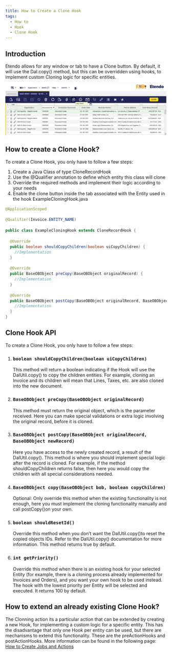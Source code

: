 ```yaml
---
title: How to Create a Clone Hook
tags:
  - How to
  - Hook
  - Clone Hook
---
```

## Introduction

Etendo allows for any window or tab to have a Clone button. By default, it will use the Dal.copy() method, but this can be overridden using hooks, to implement custom Cloning logic for specific entities.

![](../../../assets/drive/0MigjYdnUWzz7TltzquaKnHZBJkr6dhSt8o-c6WbrEYVqHL8R8SNC3lvoTFs-_XOI1qhnCopBhqqzL1THLQ61n4sYhGsRGyT-BtGPes-kykNZO79OUtW55PAmcjxNOA-i9gEK2uaDivHwfJTUdYykeDqL5-qk0UzbVmuGJIpaVufYYmX02sjk3fr.png)

## How to create a Clone Hook?

To create a Clone Hook, you only have to follow a few steps:

1. Create a Java Class of type CloneRecordHook
2. Use the @Qualifier annotation to define which entity this class will clone
3. Override the required methods and implement their logic according to your needs
4. Enable the clone button inside the tab associated with the Entity used in the hook ExampleCloningHook.java

```java
@ApplicationScoped

@Qualifier(Invoice.ENTITY_NAME)

public class ExampleCloningHook extends CloneRecordHook {

  @Override
  public boolean shouldCopyChildren(boolean uiCopyChildren) {
    //Implementation
  }

  @Override
  public BaseOBObject preCopy(BaseOBObject originalRecord) {
  	//Implementation
  }

  @Override
  public BaseOBObject postCopy(BaseOBObject originalRecord, BaseOBObject newRecord) {
    //Implementation
  }
}

```

## Clone Hook API

To create a Clone Hook, you only have to follow a few steps:

1. ### `boolean shouldCopyChildren(boolean uiCopyChildren)`

    This method will return a boolean indicating if the Hook will use the DalUtil.copy() to copy the children entities.
    For example, cloning an Invoice and its children will mean that Lines, Taxes, etc. are also cloned into the new document.

2. ### `BaseOBObject preCopy(BaseOBObject originalRecord)`

    This method must return the original object, which is the parameter received.
    Here you can make special validations or extra logic involving the original record, before it is cloned.

3. ### `BaseOBObject postCopy(BaseOBObject originalRecord, BaseOBObject newRecord)`

    Here you have access to the newly created record, a result of the DalUtil.copy().
    This method is where you should implement special logic after the record is cloned.
    For example, if the method shouldCopyChildren returns false, then here you would copy the children with all special considerations needed.

4. ### `BaseOBObject copy(BaseOBObject bob, boolean copyChildren)`

    Optional: Only override this method when the existing functionality is not enough, here you must implement the cloning functionality manually and call postCopy()on your own.

5. ### `boolean shouldResetId()`

    Override this method when you don’t want the DalUtil.copy()to reset the copied objects IDs. Refer to the DalUtil.copy() documentation for more information. This method returns true by default.

6. ### `int getPriority()`

    Override this method when there is an existing hook for your selected Entity (for example, there is a cloning process already implemented for Invoices and Orders), and you want your own hook to be used instead.
    The hook with the lowest priority per Entity will be selected and executed. It returns 100 by default.

## How to extend an already existing Clone Hook?
The Clonning action its a particular action that can be extended by creating a new Hook, for implementing a custom logic for a specific entity. This has the disadvantage that only one Hook per entity can be used, but there are mechanisms to extend this functionality. These are the preActionHooks and postActionHooks. More information can be found in the following page: [How to Create Jobs and Actions](./how-to-create-jobs-and-actions.md#how-to-extend-an-action-using-preaction-and-postaction-hooks)

